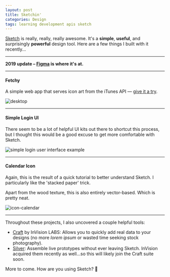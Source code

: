 ```yaml
---
layout: post
title: Sketchin'
categories: Design
tags: learning development apis sketch
---
```


[Sketch](https://www.sketchapp.com/) is really, really, really awesome. It's a **simple**, **useful**, and surprisingly **powerful** design tool. Here are a few things I built with it recently...

---

**2019 update – [Figma](http://figma.com/) is where it's at.**

---

#### Fetchy

A simple web app that serves icon art from the iTunes API &mdash; [give it a try](http://fetchy.emerywebster.com/).

![desktop](https://cloud.githubusercontent.com/assets/178044/13827868/5282f2b8-eb84-11e5-938e-52226fcafa9a.png)

---

#### Simple Login UI

There seem to be a lot of helpful UI kits out there to shortcut this process, but I thought this would be a good excuse to get more comfortable with Sketch.

<img class="mx-auto" src="https://cloud.githubusercontent.com/assets/178044/13826822/10446c60-eb7f-11e5-8eeb-39a525ee6e31.png" alt="simple login user interface example">

---

#### Calendar Icon

Again, this is the result of a quick tutorial to better understand Sketch. I particularly like the 'stacked paper' trick.

Apart from the wood texture, this is also entirely vector-based. Which is pretty neat. 

![icon-calendar](https://cloud.githubusercontent.com/assets/178044/13826833/199dbbae-eb7f-11e5-8cfa-9e5f74611b43.png)

---

Throughout these projects, I also uncovered a couple helpful tools:

- [Craft](http://www.invisionapp.com/craft) by InVision LABS: Allows you to quickly add real data to your designs (no more _lorem ipsum_ or wasted time seeking stock photography).
- [Silver](http://silverflows.com/): Assemble live prototypes without ever leaving Sketch. InVision acquired them recently as well...so this will likely join the Craft suite soon.

More to come. How are you using Sketch? :gem: